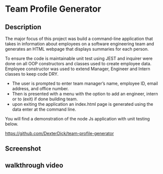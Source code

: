 # Team Profile Generator

## Description

The major focus of this project was build a command-line application that takes in information about employees on a software engineering team and generates an HTML webpage that displays summaries for each person.

To ensure the code is maintainable unit test using JEST and inquirer were done on all OOP constructors and classes used to create employee data. Employee constructor was used to extend Manager, Engineer and Intern classes to keep code DRY.

-   The user is prompted to enter team manager’s name, employee ID, email address, and office number.
-   Then is presented with a menu with the option to add an engineer, intern or to (exit) if done building team.
-   upon exiting the application an index.html page is generated using the data enter at the command line.

You will find a demonstration of the node Js application with unit testing below.

https://github.com/DexterDick/team-profile-generator

## Screenshot

## walkthrough video
